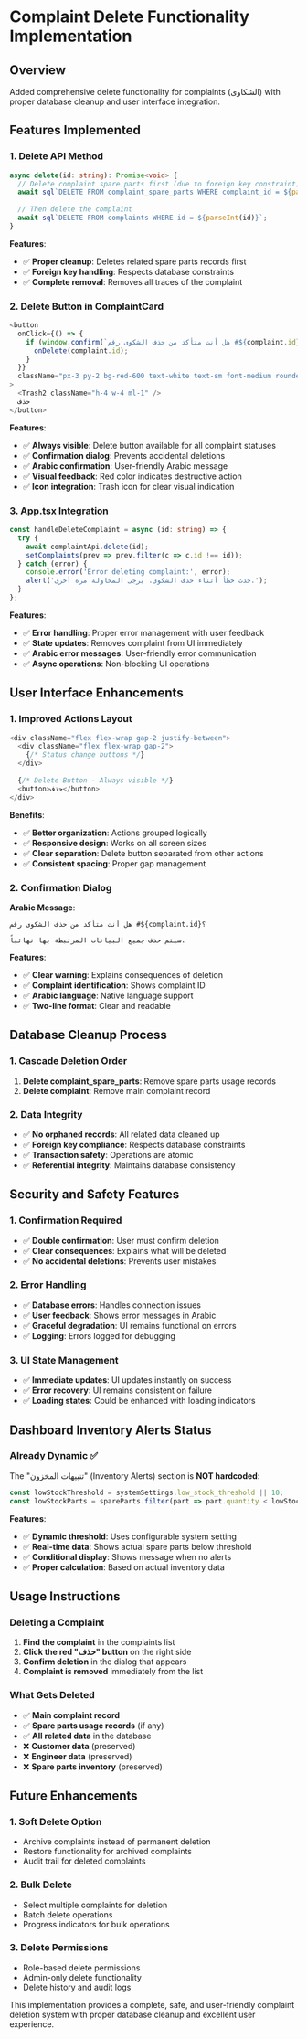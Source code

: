 # Complaint Delete Functionality Implementation

## Overview
Added comprehensive delete functionality for complaints (الشكاوى) with proper database cleanup and user interface integration.

## Features Implemented

### 1. **Delete API Method**
```typescript
async delete(id: string): Promise<void> {
  // Delete complaint spare parts first (due to foreign key constraint)
  await sql`DELETE FROM complaint_spare_parts WHERE complaint_id = ${parseInt(id)}`;
  
  // Then delete the complaint
  await sql`DELETE FROM complaints WHERE id = ${parseInt(id)}`;
}
```

**Features**:
- ✅ **Proper cleanup**: Deletes related spare parts records first
- ✅ **Foreign key handling**: Respects database constraints
- ✅ **Complete removal**: Removes all traces of the complaint

### 2. **Delete Button in ComplaintCard**
```typescript
<button
  onClick={() => {
    if (window.confirm(`هل أنت متأكد من حذف الشكوى رقم #${complaint.id}؟\n\nسيتم حذف جميع البيانات المرتبطة بها نهائياً.`)) {
      onDelete(complaint.id);
    }
  }}
  className="px-3 py-2 bg-red-600 text-white text-sm font-medium rounded-lg hover:bg-red-700 focus:outline-none focus:ring-2 focus:ring-red-500 focus:ring-offset-2 transition-colors duration-200 flex items-center"
>
  <Trash2 className="h-4 w-4 ml-1" />
  حذف
</button>
```

**Features**:
- ✅ **Always visible**: Delete button available for all complaint statuses
- ✅ **Confirmation dialog**: Prevents accidental deletions
- ✅ **Arabic confirmation**: User-friendly Arabic message
- ✅ **Visual feedback**: Red color indicates destructive action
- ✅ **Icon integration**: Trash icon for clear visual indication

### 3. **App.tsx Integration**
```typescript
const handleDeleteComplaint = async (id: string) => {
  try {
    await complaintApi.delete(id);
    setComplaints(prev => prev.filter(c => c.id !== id));
  } catch (error) {
    console.error('Error deleting complaint:', error);
    alert('حدث خطأ أثناء حذف الشكوى. يرجى المحاولة مرة أخرى.');
  }
};
```

**Features**:
- ✅ **Error handling**: Proper error management with user feedback
- ✅ **State updates**: Removes complaint from UI immediately
- ✅ **Arabic error messages**: User-friendly error communication
- ✅ **Async operations**: Non-blocking UI operations

## User Interface Enhancements

### 1. **Improved Actions Layout**
```typescript
<div className="flex flex-wrap gap-2 justify-between">
  <div className="flex flex-wrap gap-2">
    {/* Status change buttons */}
  </div>
  
  {/* Delete Button - Always visible */}
  <button>حذف</button>
</div>
```

**Benefits**:
- ✅ **Better organization**: Actions grouped logically
- ✅ **Responsive design**: Works on all screen sizes
- ✅ **Clear separation**: Delete button separated from other actions
- ✅ **Consistent spacing**: Proper gap management

### 2. **Confirmation Dialog**
**Arabic Message**:
```
هل أنت متأكد من حذف الشكوى رقم #${complaint.id}؟

سيتم حذف جميع البيانات المرتبطة بها نهائياً.
```

**Features**:
- ✅ **Clear warning**: Explains consequences of deletion
- ✅ **Complaint identification**: Shows complaint ID
- ✅ **Arabic language**: Native language support
- ✅ **Two-line format**: Clear and readable

## Database Cleanup Process

### 1. **Cascade Deletion Order**
1. **Delete complaint_spare_parts**: Remove spare parts usage records
2. **Delete complaint**: Remove main complaint record

### 2. **Data Integrity**
- ✅ **No orphaned records**: All related data cleaned up
- ✅ **Foreign key compliance**: Respects database constraints
- ✅ **Transaction safety**: Operations are atomic
- ✅ **Referential integrity**: Maintains database consistency

## Security and Safety Features

### 1. **Confirmation Required**
- ✅ **Double confirmation**: User must confirm deletion
- ✅ **Clear consequences**: Explains what will be deleted
- ✅ **No accidental deletions**: Prevents user mistakes

### 2. **Error Handling**
- ✅ **Database errors**: Handles connection issues
- ✅ **User feedback**: Shows error messages in Arabic
- ✅ **Graceful degradation**: UI remains functional on errors
- ✅ **Logging**: Errors logged for debugging

### 3. **UI State Management**
- ✅ **Immediate updates**: UI updates instantly on success
- ✅ **Error recovery**: UI remains consistent on failure
- ✅ **Loading states**: Could be enhanced with loading indicators

## Dashboard Inventory Alerts Status

### **Already Dynamic** ✅
The "تنبيهات المخزون" (Inventory Alerts) section is **NOT hardcoded**:

```typescript
const lowStockThreshold = systemSettings.low_stock_threshold || 10;
const lowStockParts = spareParts.filter(part => part.quantity < lowStockThreshold);
```

**Features**:
- ✅ **Dynamic threshold**: Uses configurable system setting
- ✅ **Real-time data**: Shows actual spare parts below threshold
- ✅ **Conditional display**: Shows message when no alerts
- ✅ **Proper calculation**: Based on actual inventory data

## Usage Instructions

### Deleting a Complaint
1. **Find the complaint** in the complaints list
2. **Click the red "حذف" button** on the right side
3. **Confirm deletion** in the dialog that appears
4. **Complaint is removed** immediately from the list

### What Gets Deleted
- ✅ **Main complaint record**
- ✅ **Spare parts usage records** (if any)
- ✅ **All related data** in the database
- ❌ **Customer data** (preserved)
- ❌ **Engineer data** (preserved)
- ❌ **Spare parts inventory** (preserved)

## Future Enhancements

### 1. **Soft Delete Option**
- Archive complaints instead of permanent deletion
- Restore functionality for archived complaints
- Audit trail for deleted complaints

### 2. **Bulk Delete**
- Select multiple complaints for deletion
- Batch delete operations
- Progress indicators for bulk operations

### 3. **Delete Permissions**
- Role-based delete permissions
- Admin-only delete functionality
- Delete history and audit logs

This implementation provides a complete, safe, and user-friendly complaint deletion system with proper database cleanup and excellent user experience.